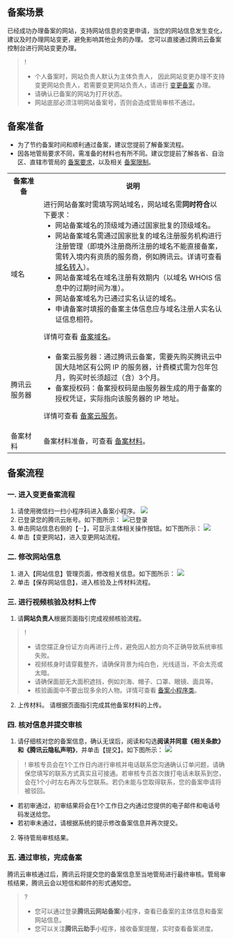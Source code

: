 ## 备案场景

已经成功办理备案的网站，支持网站信息的变更申请，当您的网站信息发生变化，建议及时办理网站变更，避免影响其他业务的办理。
您可以直接通过腾讯云备案控制台进行网站变更办理。
>! 
>- 个人备案时，网站负责人默认为主体负责人， 因此网站变更办理不支持变更网站负责人，若需要变更网站负责人，请进行 [变更备案](https://cloud.tencent.com/document/product/243/37406) 办理。
>- 请确认已备案的网站为打开状态。
>- 网站底部必须注明网站备案号，否则会造成管局审核不通过。


## 备案准备

- 为了节约备案时间和顺利通过备案，建议您提前了解备案流程。
- 因各地管局要求不同，需准备的材料也有所不同。建议您提前了解各省、自治区、直辖市管局的 [备案要求](https://cloud.tencent.com/product/ba#userDefined15)，以及相关 [备案限制](https://cloud.tencent.com/document/product/243/18911)。

<table>
<tr>
<th style="width:15%">备案准备</th>
<th>说明</th>
</tr>
<tr>
<td>域名</td>
<td>进行网站备案时需填写网站域名，网站域名需<strong>同时符合</strong>以下要求：
<ul style="margin: 0;">
	<li>网站备案域名的顶级域为通过国家批复的顶级域名。</li>
	<li>网站备案域名需通过国家批复的域名注册服务机构进行注册管理（即境外注册商所注册的域名不能直接备案，需转入境内有资质的服务商，例如腾讯云。详请可查看 <a href="https://cloud.tencent.com/document/product/242/3645">域名转入</a>）。</li>
	<li>网站备案域名在域名注册有效期内（以域名 WHOIS 信息中的过期时间为准）。</li>
	<li>网站备案域名为已通过实名认证的域名。</li>
	<li>申请备案时填报的备案主体信息应与域名注册人实名认证信息相符。</li>
</ul>

详情可查看 <a href="https://cloud.tencent.com/document/product/243/18905">备案域名</a>。</td>
</tr>
<tr>
<td>腾讯云服务器</td>
<td><ul style="margin: 0;">
<li>备案云服务器：通过腾讯云备案，需要先购买腾讯云中国大陆地区有公网 IP 的服务器，计费模式需为包年包月，购买时长须超过（含）3个月。</li>
<li>备案授权码：备案授权码是由服务器生成的用于备案的授权凭证，实际指向该服务器的 IP 地址。</li>
</ul>

详情可查看 [备案云服务](https://cloud.tencent.com/document/product/243/18908)。
</td>
</tr>
<tr>
<td>备案材料</td>
<td>备案材料准备，可查看 <a href="https://cloud.tencent.com/document/product/243/18914">备案材料</a>。</td>
</tr>
</table>

## 备案流程
### 一. 进入变更备案流程
1. 请使用微信扫一扫小程序码进入备案小程序。
![](https://main.qcloudimg.com/raw/27cee122dba1d90a03c38ceaf65fb3f3.jpg)
2. 已登录您的腾讯云账号。如下图所示：
![已登录](https://main.qcloudimg.com/raw/0cb88078c63dce6c620b8a24a78e08fa.png)
3. 单击网站信息右侧的【···】，可显示主体相关操作按钮。如下图所示：
![](https://main.qcloudimg.com/raw/f63bb13a6cbde05ae8fd8d3467c604ad.png)
4. 单击【变更网站】，进入变更网站流程。

### 二. 修改网站信息
1. 进入【网站信息】管理页面，修改相关信息。如下图所示：
![](https://main.qcloudimg.com/raw/93d0f025abf0a2a8e4bc37997f323ad3.png)
2. 单击【保存网站信息】，进入核验及上传材料流程。

### 三. 进行视频核验及材料上传
1. 请**网站负责人**根据页面指引完成视频核验流程。
>!
>- 请您摆正身份证方向再进行上传，避免因人脸方向不正确导致系统审核失败。
>- 视频核身时请穿戴整齐，请确保背景为纯白色，光线适当，不会太亮或太暗。
>- 请确保面部无大面积遮挡，例如刘海、帽子、口罩、眼镜、面具等。
>- 核验画面中不要出现多余的人物。详情可查看 [备案小程序类](https://cloud.tencent.com/document/product/243/34945#.E8.BF.9B.E8.A1.8C.E8.A7.86.E9.A2.91.E6.A0.B8.E9.AA.8C.E6.97.B6.EF.BC.8C.E6.9C.89.E5.93.AA.E4.BA.9B.E9.9C.80.E8.A6.81.E6.B3.A8.E6.84.8F.E7.9A.84.E4.BA.8B.E9.A1.B9.EF.BC.9F)。
2. 上传材料。
请根据页面指引完成其他备案材料的上传。
 

### 四. 核对信息并提交审核
1. 请仔细核对您的备案信息，确认无误后，阅读和勾选**阅读并同意《相关条款》和《腾讯云隐私声明》**，并单击【提交】。如下图所示：
![](https://main.qcloudimg.com/raw/4b1c8dde9af687b425c6af65cd7efdf8.png)
>! 审核专员会在1个工作日内进行审核并电话联系您沟通确认订单问题，请确保您填写的联系方式真实且可接通。若审核专员首次拨打电话未联系到您，会在1个小时左右再次与您联系。若仍未能与您取得联系，您的备案申请将被驳回。
 - 若初审通过，初审结果将会在1个工作日之内通过您提供的电子邮件和电话号码发送给您。
 - 若初审未通过，请根据系统的提示修改备案信息并再次提交。
2. 等待管局审核结果。

### 五. 通过审核，完成备案

腾讯云审核通过后，腾讯云将提交您的备案信息至当地管局进行最终审核。管局审核结果，腾讯云会以短信和邮件的形式通知您。
>? 
>- 您可以通过登录**腾讯云网站备案**小程序，查看已备案的主体信息和备案网站信息。
>- 您可以关注**腾讯云助手**小程序，接收备案提醒，实时查看备案进度。
